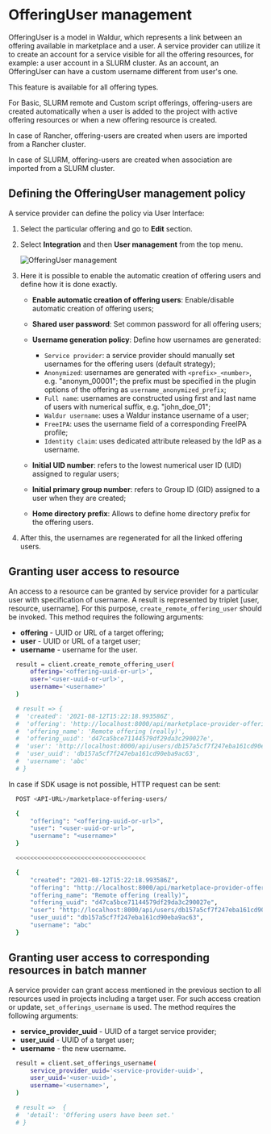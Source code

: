 # OfferingUser management

OfferingUser is a model in Waldur, which represents a link between an offering available in marketplace and a user.
A service provider can utilize it to create an account for a service visible for all the offering resources, for example: a user account in a SLURM cluster.
As an account, an OfferingUser can have a custom username different from user's one.

This feature is available for all offering types.

For Basic, SLURM remote and Custom script offerings, offering-users are created automatically when a user is added to the project with active offering resources or when a new offering resource is created.

In case of Rancher, offering-users are created when users are imported from a Rancher cluster.

In case of SLURM, offering-users are created when association are imported from a SLURM cluster.

## Defining the OfferingUser management policy

A service provider can define the policy via User Interface:

1. Select the particular offering and go to **Edit** section.
2. Select **Integration** and then **User management** from the top menu.

    ![OfferingUser management](img/offeringUser.png)

3. Here it is possible to enable the automatic creation of offering users and define how it is done exactly.

    - **Enable automatic creation of offering users**: Enable/disable automatic creation of offering users;
    - **Shared user password**: Set common password for all offering users;
    - **Username generation policy**: Define how usernames are generated:

        - `Service provider`: a service provider should manually set usernames for the offering users (default strategy);
        - `Anonymized`: usernames are generated with `<prefix>_<number>`, e.g. "anonym_00001"; the prefix must be specified in the plugin options of the offering as `username_anonymized_prefix`;
        - `Full name`: usernames are constructed using first and last name of users with numerical suffix, e.g. "john_doe_01";
        - `Waldur username`: uses a Waldur instance username of a user;
        - `FreeIPA`: uses the username field of a corresponding FreeIPA profile;
        - `Identity claim`: uses dedicated attribute released by the IdP as a username.

    - **Initial UID number**: refers to the lowest numerical user ID (UID) assigned to regular users;
    - **Initial primary group number**: refers to Group ID (GID) assigned to a user when they are created;
    - **Home directory prefix**: Allows to define home directory prefix for the offering users.

4. After this, the usernames are regenerated for all the linked offering users.

## Granting user access to resource

An access to a resource can be granted by service provider for a particular user with specification of username. A result is represented by triplet [user, resource, username]. For this purpose, `create_remote_offering_user` should be invoked. This method requires the following arguments:

- **offering** - UUID or URL of a target offering;
- **user** - UUID or URL of a target user;
- **username** - username for the user.

```bash
  result = client.create_remote_offering_user(
      offering='<offering-uuid-or-url>',
      user='<user-uuid-or-url>',
      username='<username>'
  )

  # result => {
  #  'created': '2021-08-12T15:22:18.993586Z',
  #  'offering': 'http://localhost:8000/api/marketplace-provider-offerings/d47ca5bce71144579df29da3c290027e/',
  #  'offering_name': 'Remote offering (really)',
  #  'offering_uuid': 'd47ca5bce71144579df29da3c290027e',
  #  'user': 'http://localhost:8000/api/users/db157a5cf7f247eba161cd90eba9ac63/',
  #  'user_uuid': 'db157a5cf7f247eba161cd90eba9ac63',
  #  'username': 'abc'
  # }
```

In case if SDK usage is not possible, HTTP request can be sent:

```bash
  POST <API-URL>/marketplace-offering-users/

  {
      "offering": "<offering-uuid-or-url>",
      "user": "<user-uuid-or-url>",
      "username": "<username>"
  }

  <<<<<<<<<<<<<<<<<<<<<<<<<<<<<<<<<<<<

  {
      "created": "2021-08-12T15:22:18.993586Z",
      "offering": "http://localhost:8000/api/marketplace-provider-offerings/d47ca5bce71144579df29da3c290027e/",
      "offering_name": "Remote offering (really)",
      "offering_uuid": "d47ca5bce71144579df29da3c290027e",
      "user": "http://localhost:8000/api/users/db157a5cf7f247eba161cd90eba9ac63/",
      "user_uuid": "db157a5cf7f247eba161cd90eba9ac63",
      "username": "abc"
  }
```

## Granting user access to corresponding resources in batch manner

A service provider can grant access mentioned in the previous section to all resources used in projects including a target user. For such access creation or update, `set_offerings_username` is used. The method requires the following arguments:

- **service_provider_uuid** - UUID of a target service provider;
- **user_uuid** - UUID of a target user;
- **username** - the new username.

```bash
  result = client.set_offerings_username(
      service_provider_uuid='<service-provider-uuid>',
      user_uuid='<user-uuid>',
      username='<username>',
  )

  # result =>  {
  #  'detail': 'Offering users have been set.'
  # }
```
